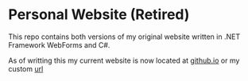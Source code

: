 # Personal Website (Retired)

This repo contains both versions of my original website written in .NET Framework WebForms and C#.


As of writting this my current website is now located at [github.io](https://dills122.github.io/Blog/) or my custom [url](https://dssteele.com)
